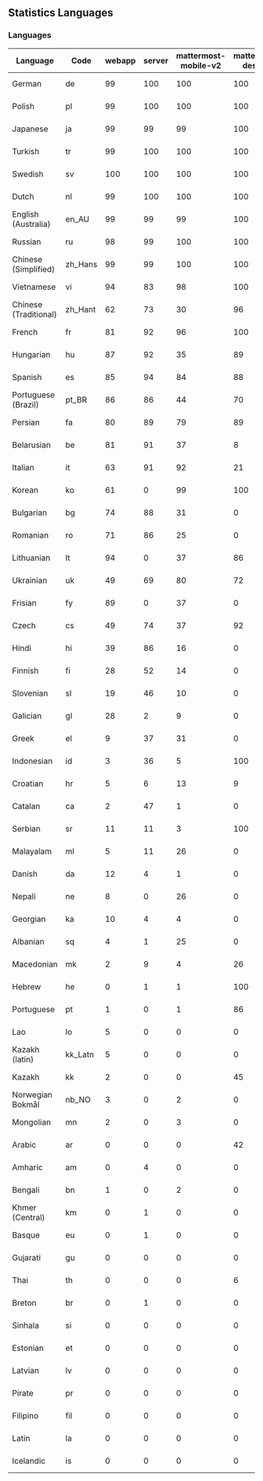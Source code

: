 ## Statistics Languages ##
###  Languages  ###
|Language|Code|webapp|server|mattermost-mobile-v2|mattermost-desktop|playbook-webapp|calls-webapp|Total|Last Modified|
|---|---|---|---|---|---|---|---|---|---|
|German|de| 99| 100| 100| 100| 0| 100| 99|2023-10-21T18:58:10.034530Z|
|Polish|pl| 99| 100| 100| 100| 0| 100| 99|2023-10-21T19:07:46.459747Z|
|Japanese|ja| 99| 99| 99| 100| 0| 100| 99|2023-10-21T19:03:32.537092Z|
|Turkish|tr| 99| 100| 100| 100| 0| 100| 99|2023-10-21T19:11:02.206658Z|
|Swedish|sv| 100| 100| 100| 100| 0| 100| 99|2023-10-22T06:56:37.968951Z|
|Dutch|nl| 99| 100| 100| 100| 0| 100| 99|2023-10-21T19:07:29.969794Z|
|English (Australia)|en_AU| 99| 99| 99| 100| 0| 0| 99|2023-10-21T18:58:42.511316Z|
|Russian|ru| 98| 99| 100| 100| 0| 76| 96|2023-10-21T19:09:07.672748Z|
|Chinese (Simplified)|zh_Hans| 99| 99| 100| 100| 0| 100| 95|2023-10-21T19:11:53.133383Z|
|Vietnamese|vi| 94| 83| 98| 100| 0| 100| 92|2023-10-21T19:11:37.381926Z|
|Chinese (Traditional)|zh_Hant| 62| 73| 30| 96| 0| 4| 88|2023-10-21T19:12:08.926025Z|
|French|fr| 81| 92| 96| 100| 0| 58| 83|2023-10-21T19:00:33.705060Z|
|Hungarian|hu| 87| 92| 35| 89| 0| 0| 82|2023-10-21T19:02:26.575270Z|
|Spanish|es| 85| 94| 84| 88| 0| 28| 81|2023-10-21T18:58:58.225158Z|
|Portuguese (Brazil)|pt_BR| 86| 86| 44| 70| 0| 100| 81|2023-10-21T19:08:18.571732Z|
|Persian|fa| 80| 89| 79| 89| 0| 0| 78|2023-10-21T18:59:45.846473Z|
|Belarusian|be| 81| 91| 37| 8| 0| 0| 76|2023-10-21T18:56:19.710494Z|
|Italian|it| 63| 91| 92| 21| 0| 24| 72|2023-10-18T17:49:37.090776Z|
|Korean|ko| 61| 0| 99| 100| 0| 100| 71|2023-10-18T17:51:40.821002Z|
|Bulgarian|bg| 74| 88| 31| 0| 0| 0| 70|2023-10-21T18:56:35.498520Z|
|Romanian|ro| 71| 86| 25| 0| 0| 0| 67|2023-10-21T19:08:51.412065Z|
|Lithuanian|lt| 94| 0| 37| 86| 0| 89| 63|2023-10-21T19:05:40.017672Z|
|Ukrainian|uk| 49| 69| 80| 72| 0| 0| 59|2023-10-10T14:02:58.163137Z|
|Frisian|fy| 89| 0| 37| 0| 0| 0| 57|2023-10-21T19:00:51.047160Z|
|Czech|cs| 49| 74| 37| 92| 0| 100| 54|2023-10-13T11:34:04.003378Z|
|Hindi|hi| 39| 86| 16| 0| 0| 0| 47|2023-10-21T19:01:53.034991Z|
|Finnish|fi| 28| 52| 14| 0| 0| 0| 32|2023-10-09T15:20:58.231176Z|
|Slovenian|sl| 19| 46| 10| 0| 0| 0| 23|2023-10-09T15:20:58.552528Z|
|Galician|gl| 28| 2| 9| 0| 0| 0| 19|2023-10-21T19:01:05.485892Z|
|Greek|el| 9| 37| 31| 0| 0| 0| 18|2023-10-09T15:20:58.196617Z|
|Indonesian|id| 3| 36| 5| 100| 0| 0| 15|2023-10-11T03:40:28.799796Z|
|Croatian|hr| 5| 6| 13| 9| 0| 100| 14|2023-10-16T19:19:55.638394Z|
|Catalan|ca| 2| 47| 1| 0| 0| 0| 13|2023-10-09T15:20:58.159395Z|
|Serbian|sr| 11| 11| 3| 100| 0| 0| 13|2023-10-09T15:20:58.579493Z|
|Malayalam|ml| 5| 11| 26| 0| 0| 0| 9|2023-10-09T15:20:58.449964Z|
|Danish|da| 12| 4| 1| 0| 0| 0| 8|2023-10-09T15:20:58.185551Z|
|Nepali|ne| 8| 0| 26| 0| 0| 0| 7|2023-10-09T15:20:58.498015Z|
|Georgian|ka| 10| 4| 4| 0| 0| 0| 7|2023-10-09T15:20:58.352287Z|
|Albanian|sq| 4| 1| 25| 0| 0| 0| 5|2023-10-20T13:00:43.652865Z|
|Macedonian|mk| 2| 9| 4| 26| 0| 0| 5|2023-10-09T15:20:58.439177Z|
|Hebrew|he| 0| 1| 1| 100| 0| 0| 4|2023-10-20T11:51:42.333035Z|
|Portuguese|pt| 1| 0| 1| 86| 0| 0| 3|2023-10-09T15:20:58.520311Z|
|Lao|lo| 5| 0| 0| 0| 0| 0| 3|2023-10-09T15:20:58.408506Z|
|Kazakh (latin)|kk_Latn| 5| 0| 0| 0| 0| 0| 3|2023-10-09T15:20:58.377591Z|
|Kazakh|kk| 2| 0| 0| 45| 0| 0| 2|2023-10-22T12:10:42.572898Z|
|Norwegian Bokmål|nb_NO| 3| 0| 2| 0| 0| 0| 2|2023-10-09T15:20:58.485643Z|
|Mongolian|mn| 2| 0| 3| 0| 0| 0| 2|2023-10-09T15:20:58.474766Z|
|Arabic|ar| 0| 0| 0| 42| 0| 0| 1|2023-10-09T15:20:58.462991Z|
|Amharic|am| 0| 4| 0| 0| 0| 0| 1|2023-10-09T15:20:58.102825Z|
|Bengali|bn| 1| 0| 2| 0| 0| 0| 1|2023-10-09T15:20:58.129127Z|
|Khmer (Central)|km| 0| 1| 0| 0| 0| 0| 0|2023-10-09T15:20:58.389365Z|
|Basque|eu| 0| 1| 0| 0| 0| 0| 0|2023-10-09T15:20:58.220029Z|
|Gujarati|gu| 0| 0| 0| 0| 0| 0| 0|2023-10-09T15:20:58.279932Z|
|Thai|th| 0| 0| 0| 6| 0| 0| 0|2023-10-09T15:20:58.586605Z|
|Breton|br| 0| 1| 0| 0| 0| 0| 0|2023-10-09T15:20:58.146710Z|
|Sinhala|si| 0| 0| 0| 0| 0| 0| 0|2023-10-09T15:20:58.537638Z|
|Estonian|et| 0| 0| 0| 0| 0| 0| 0|2023-10-09T15:20:58.209138Z|
|Latvian|lv| 0| 0| 0| 0| 0| 0| 0|2023-10-09T15:20:58.426415Z|
|Pirate|pr| 0| 0| 0| 0| 0| 0| 0|2023-10-09T15:20:58.506339Z|
|Filipino|fil| 0| 0| 0| 0| 0| 0| 0|2023-10-09T15:20:58.242109Z|
|Latin|la| 0| 0| 0| 0| 0| 0| 0|2023-10-09T15:20:58.399153Z|
|Icelandic|is| 0| 0| 0| 0| 0| 0| 0|2023-10-09T15:20:58.340445Z|
